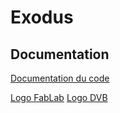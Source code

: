 # Exodus

## Documentation

[Documentation du code](./Software/Doc/html/index.html)

[Logo FabLab](.Images/LogoFABLAB)
[Logo DVB](./Images/LogoDVB)

